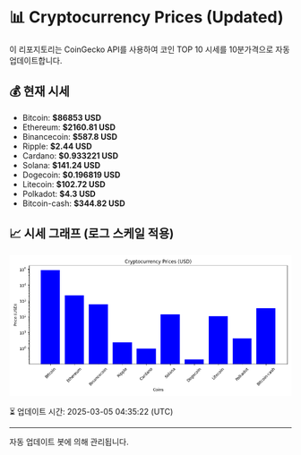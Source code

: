 
# 📊 Cryptocurrency Prices (Updated)

이 리포지토리는 CoinGecko API를 사용하여 코인 TOP 10 시세를 10분가격으로 자동 업데이트합니다.

## 💰 현재 시세
- Bitcoin: **$86853 USD**
- Ethereum: **$2160.81 USD**
- Binancecoin: **$587.8 USD**
- Ripple: **$2.44 USD**
- Cardano: **$0.933221 USD**
- Solana: **$141.24 USD**
- Dogecoin: **$0.196819 USD**
- Litecoin: **$102.72 USD**
- Polkadot: **$4.3 USD**
- Bitcoin-cash: **$344.82 USD**

## 📈 시세 그래프 (로그 스케일 적용)
![Crypto Prices](crypto_prices.png)

⏳ 업데이트 시간: 2025-03-05 04:35:22 (UTC)

---
자동 업데이트 봇에 의해 관리됩니다.
